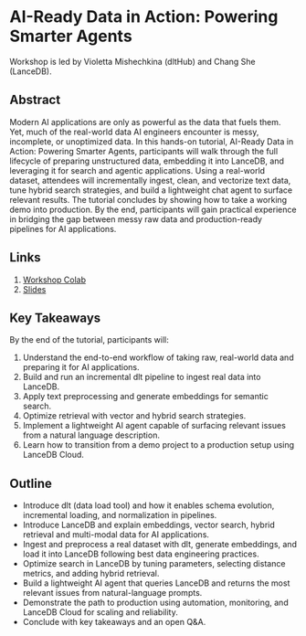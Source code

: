 # AI-Ready Data in Action: Powering Smarter Agents

Workshop is led by Violetta Mishechkina (dltHub) and Chang She (LanceDB).

## Abstract
Modern AI applications are only as powerful as the data that fuels them. Yet, much of the real-world data AI engineers encounter is messy, incomplete, or unoptimized data. In this hands-on tutorial, AI-Ready Data in Action: Powering Smarter Agents, participants will walk through the full lifecycle of preparing unstructured data, embedding it into LanceDB, and leveraging it for search and agentic applications. Using a real-world dataset, attendees will incrementally ingest, clean, and vectorize text data, tune hybrid search strategies, and build a lightweight chat agent to surface relevant results. The tutorial concludes by showing how to take a working demo into production. By the end, participants will gain practical experience in bridging the gap between messy raw data and production-ready pipelines for AI applications.

## Links

1. [Workshop Colab](https://colab.research.google.com/drive/1JGwdyQl7oKG1nsEF9Ol32qnTt0hFURzd#scrollTo=eC87VYRnaPBf&forceEdit=true&sandboxMode=true)
2. [Slides](https://docs.google.com/presentation/d/1geGYVEyftY8FNiNu9YTPUhLZiTNYNYBnGgQQdl6ffUQ/edit?usp=sharing)

## Key Takeaways

By the end of the tutorial, participants will:

1. Understand the end-to-end workflow of taking raw, real-world data and preparing it for AI applications.
2. Build and run an incremental dlt pipeline to ingest real data into LanceDB.
3. Apply text preprocessing and generate embeddings for semantic search.
4. Optimize retrieval with vector and hybrid search strategies.
5. Implement a lightweight AI agent capable of surfacing relevant issues from a natural language description.
6. Learn how to transition from a demo project to a production setup using LanceDB Cloud.

## Outline

- Introduce dlt (data load tool) and how it enables schema evolution, incremental loading, and normalization in pipelines.
- Introduce LanceDB and explain embeddings, vector search, hybrid retrieval and multi-modal data for AI applications.
- Ingest and preprocess a real dataset with dlt, generate embeddings, and load it into LanceDB following best data engineering practices.
- Optimize search in LanceDB by tuning parameters, selecting distance metrics, and adding hybrid retrieval.
- Build a lightweight AI agent that queries LanceDB and returns the most relevant issues from natural-language prompts.
- Demonstrate the path to production using automation, monitoring, and LanceDB Cloud for scaling and reliability.
- Conclude with key takeaways and an open Q&A.